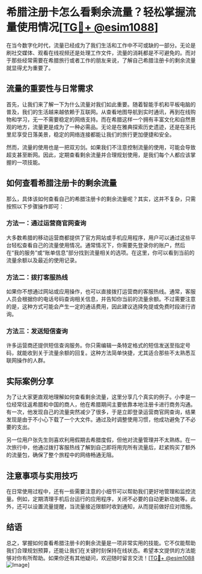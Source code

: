 # 希腊注册卡怎么看剩余流量？轻松掌握流量使用情况[[TG💪+ @esim1088](https://t.me/s/esim1088)]

在当今数字化时代，流量已经成为了我们生活和工作中不可或缺的一部分。无论是刷社交媒体、观看在线视频还是处理工作文件，流量的消耗都是不可避免的。而对于那些经常需要在希腊旅行或者工作的朋友来说，了解自己希腊注册卡的剩余流量就显得尤为重要了。

## 流量的重要性与日常需求

首先，让我们来了解一下为什么流量对我们如此重要。随着智能手机和平板电脑的普及，我们的生活越来越依赖于互联网。从查看地图导航到实时通讯，再到在线购物和学习，无一不需要稳定的网络支持。而在希腊这样一个拥有丰富文化和自然景观的地方，流量更是成为了一种必需品。无论是在雅典探索历史遗迹，还是在圣托里尼享受日落美景，稳定的网络连接都能让我们的旅行更加便捷和安全。

然而，流量的使用也是一把双刃剑。如果我们不注意控制流量的使用，可能会导致超支甚至断网。因此，定期查看剩余流量并合理规划使用，是我们每个人都应该掌握的一项技能。

## 如何查看希腊注册卡的剩余流量

那么，具体该如何查看自己的希腊注册卡的剩余流量呢？其实，这并不复杂，只需按照以下步骤操作即可：

### 方法一：通过运营商官网查询

大多数希腊的移动运营商都提供了官方网站或手机应用程序，用户可以通过这些平台轻松查看自己的流量使用情况。通常情况下，你需要先登录你的账户，然后在“我的服务”或“账单信息”部分找到流量相关的选项。在这里，你可以看到当前的流量余额以及最近的使用记录。

### 方法二：拨打客服热线

如果你不想通过网站或应用操作，也可以直接拨打运营商的客服热线。通常，客服人员会根据你的电话号码查询相关信息，并告知你当前的流量余额。不过需要注意的是，这种方式可能会产生一定的通话费用，因此建议选择免提或免费时段进行咨询。

### 方法三：发送短信查询

许多运营商还提供短信查询服务。你只需编辑一条特定格式的短信发送至指定号码，就能收到关于流量余额的回复。这种方法简单快捷，尤其适合那些不太熟悉互联网操作的人群。

## 实际案例分享

为了让大家更直观地理解如何查看剩余流量，这里分享几个真实的例子。小李是一位经常往返希腊和中国的商人，他在希腊期间主要依靠本地注册卡进行商务沟通。有一次，他发现自己的流量突然减少了很多，于是立即登录运营商官网查询，结果发现是由于不小心下载了一个大文件。通过及时调整使用习惯，他成功避免了不必要的支出。

另一位用户张先生则喜欢利用假期去希腊度假，但他对流量管理并不太熟练。在一次旅行中，他通过拨打客服热线了解到自己即将用完所有流量后，赶紧购买了额外的流量包，确保了整个旅程中的网络畅通无阻。

## 注意事项与实用技巧

在日常使用过程中，还有一些需要注意的小细节可以帮助我们更好地管理和监控流量。例如，定期清理手机后台运行的应用程序，关闭不必要的自动更新功能等。此外，还可以设置流量提醒，当流量接近限额时收到通知，从而提前做好应对措施。

## 结语

总之，掌握如何查看希腊注册卡的剩余流量是一项非常实用的技能。它不仅能帮助我们合理规划预算，还能让我们在关键时刻保持在线状态。希望本文提供的方法能够对你有所帮助。如果你还有其他疑问，欢迎随时留言交流！[[TG💪+ @esim1088](https://t.me/s/esim1088) ![Image](https://i.postimg.cc/4NQfJmqS/Snipaste-2025-05-13-00-14-12.png)]